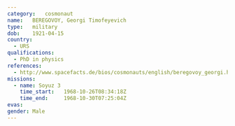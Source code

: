 ```yaml
---
category:	cosmonaut
name:	BEREGOVOY, Georgi Timofeyevich
type:	military
dob:	1921-04-15
country:
  - URS
qualifications:
  - PhD in physics
references:
  - http://www.spacefacts.de/bios/cosmonauts/english/beregovoy_georgi.htm
missions:
  - name: Soyuz 3
    time_start:   1968-10-26T08:34:18Z
    time_end:     1968-10-30T07:25:04Z
evas:
gender:	Male
---
```

